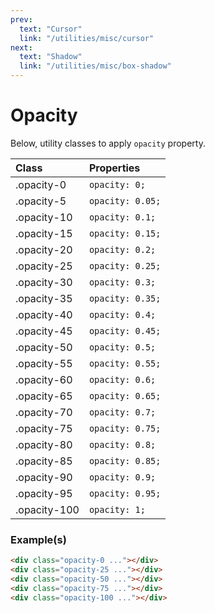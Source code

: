 ```yaml
---
prev:
  text: "Cursor"
  link: "/utilities/misc/cursor"
next:
  text: "Shadow"
  link: "/utilities/misc/box-shadow"
---
```


# Opacity

Below, utility classes to apply `opacity` property.

| Class        | Properties       |
| :----------- | :--------------- |
| .opacity-0   | `opacity: 0;`    |
| .opacity-5   | `opacity: 0.05;` |
| .opacity-10  | `opacity: 0.1;`  |
| .opacity-15  | `opacity: 0.15;` |
| .opacity-20  | `opacity: 0.2;`  |
| .opacity-25  | `opacity: 0.25;` |
| .opacity-30  | `opacity: 0.3;`  |
| .opacity-35  | `opacity: 0.35;` |
| .opacity-40  | `opacity: 0.4;`  |
| .opacity-45  | `opacity: 0.45;` |
| .opacity-50  | `opacity: 0.5;`  |
| .opacity-55  | `opacity: 0.55;` |
| .opacity-60  | `opacity: 0.6;`  |
| .opacity-65  | `opacity: 0.65;` |
| .opacity-70  | `opacity: 0.7;`  |
| .opacity-75  | `opacity: 0.75;` |
| .opacity-80  | `opacity: 0.8;`  |
| .opacity-85  | `opacity: 0.85;` |
| .opacity-90  | `opacity: 0.9;`  |
| .opacity-95  | `opacity: 0.95;` |
| .opacity-100 | `opacity: 1;`    |

### Example(s)

<div class="flex-row gap-x-2 radius-8 p-6 mt-8" style="background-color: var(--vp-c-bg-alt);">
  <div class="w-1/1 h-12 opacity-0 radius-4" style="background-color: var(--vp-c-brand-3);" />
  <div class="w-1/1 h-12 opacity-25 radius-4" style="background-color: var(--vp-c-brand-3);" />
  <div class="w-1/1 h-12 opacity-50 radius-4" style="background-color: var(--vp-c-brand-3);" />
  <div class="w-1/1 h-12 opacity-75 radius-4" style="background-color: var(--vp-c-brand-3);" />
  <div class="w-1/1 h-12 opacity-100 radius-4" style="background-color: var(--vp-c-brand-3);" />
</div>

```html
<div class="opacity-0 ..."></div>
<div class="opacity-25 ..."></div>
<div class="opacity-50 ..."></div>
<div class="opacity-75 ..."></div>
<div class="opacity-100 ..."></div>
```
